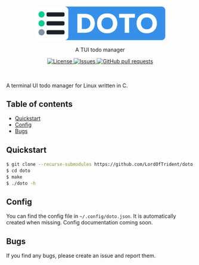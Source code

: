 <p align="center"><img width="350px" src="res/logo.png"></p>
<p align="center">A TUI todo manager</p>

<p align="center">
	<a href="./LICENSE">
		<img alt="License" src="https://img.shields.io/badge/license-GPL v3-26c374?style=for-the-badge">
	</a>
	<a href="https://github.com/LordOfTrident/doto/issues">
		<img alt="Issues" src="https://img.shields.io/github/issues/LordOfTrident/doto?style=for-the-badge&color=4f79e4">
	</a>
	<a href="https://github.com/LordOfTrident/doto/pulls">
		<img alt="GitHub pull requests" src="https://img.shields.io/github/issues-pr/LordOfTrident/doto?style=for-the-badge&color=4f79e4">
	</a>
	<br><br><br>
</p>

A terminal UI todo manager for Linux written in C.

## Table of contents
* [Quickstart](#quickstart)
* [Config](#config)
* [Bugs](#bugs)

## Quickstart
```sh
$ git clone --recurse-submodules https://github.com/LordOfTrident/doto
$ cd doto
$ make
$ ./doto -h
```

## Config
You can find the config file in `~/.config/doto.json`. It is automatically created when missing.
Config documentation coming soon.

## Bugs
If you find any bugs, please create an issue and report them.
